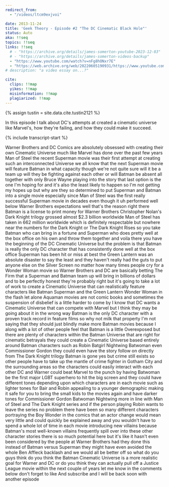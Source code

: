 ```yaml
---
redirect_from:
  - "/videos/ltcm9exjvoi"

date: 2013-11-24
title: 'Geek Theory - Episode #2 "The DC Cinematic Black Hole"'
status: Auto
aka: !!seq
topics: !!seq
links: !!seq
  # - "https://archive.org/details/james-somerton-youtube-2023-12-03"
  # - "https://archive.org/details/james-somerton-videos-backup"
  - "https://www.youtube.com/watch?v=nFg8hONxr7E"
  - "https://web.archive.org/web/20220605190931/https://www.youtube.com/watch?v=ltcm9exjvoi"
# description: "a video essay on...?"

cite:
  clips: !!map
  yikes: !!map
  misinformation: !!map
  plagiarized: !!map
---
```

{% assign tustin = site.data.cite.tustin2121 %}

<compare>
<credits class="desc">

In this episode I talk about DC's attempts at created a cinematic universe like Marvel's, how they're failing, and how they could make it succeed.

</credits>
</compare>

{% include transcript-start %}

Warner Brothers and DC Comics are absolutely obsessed with creating their own
Cinematic Universe much like Marvel has done over the past few years Man of
Steel the recent Superman movie was their first attempt at creating such an
interconnected Universe we all know that the next Superman movie will feature
Batman in what capacity though we're not quite sure will it be a team up will
they be fighting against each other or will Batman be absent all together with
only Bruce Wayne playing into the story that last option is the one I'm hoping
for and it's also the least likely to happen so I'm not getting my hopes up but
why are they so determined to put Superman and Batman into a single movie
especially since Man of Steel was the first really successful Superman movie in
decades even though it uh performed well below Warner Brothers expectations well
that's the reason right there Batman is a license to print money for Warner
Brothers Christopher Nolan's Dark Knight trilogy grossed almost $2.3 billion
worldwide Man of Steel has taken in 662 million worldwide which is definitely
respectable but nowhere near the numbers for the Dark Knight or The Dark Knight
Rises so you take Batman who can bring in a fortune and Superman who does pretty
well at the box office on his own and throw them together and voila there you
have the beginning of the DC Cinematic Universe but the problem is that Batman
is really the only DC character that has consistently done well at the box
office Superman has been hit or miss at best the Green Lantern was an absolute
disaster to say the least and they haven't really had the guts to put anyone
else on the Silver Screen no matter how many times people cry for a Wonder Woman
movie so Warner Brothers and DC are basically betting The Firm that a Superman
and Batman team up will bring in billions of dollars and to be perfectly honest
they're probably right but it's going to take a lot of work to create a
Cinematic Universe that can realistically feature characters like Batman
Superman and the Green Lantern Wonder Woman in the flash let alone Aquaman
movies are not comic books and sometimes the suspension of disbelief is a little
harder to come by I know that DC wants a Cinematic Universe that can compete
with Marvel but I think they may be going about it in the wrong way Batman is
the only DC character with a proven track record in feature films so why not
milk that property I'm not saying that they should just blindly make more Batman
movies because I along with a lot of other people feel that Batman is a little
Overexposed but there are plenty of characters within the Batman Universe that
are right for cinematic betrayals they could create a Cinematic Universe based
entirely around Batman characters such as Robin Batgirl Nightwing Batwoman even
Commissioner Gordon they could even have the story follow on directly from The
Dark Knight trilogy Batman is gone yes but crime still exists so other people
have to take up the mantle of crime fighter in Gotham City and the surrounding
areas so the characters could easily interact with each other DC and Warner
could beat Marvel to the punch by having Batwoman be the first major LGBT
superhero to hit the big screen and they could have different tones depending
upon which characters are in each movie such as lighter tones for Bair and Robin
appealing to a younger demographic making it safe for you to bring the small
kids to the movies again and have darker tones for Commissioner Gordon Batwoman
Nightwing more in line with Man of Steel and The Dark Knight series and if the
person playing Robin wants to leave the series no problem there have been so
many different characters portraying the Boy Wonder in the comics that an actor
change would mean very little and could quickly be explained away and you
wouldn't have to spend a whole lot of time in each movie introducing new
villains because Batman's most well-known villains frequently spill over into
these other character stories there is so much potential here but it's like it
hasn't even been considered by the people at Warner Brothers had they done this
instead of Batman versus Superman they might have even avoided the whole Ben
Affleck backlash and we would all be better off so what do you guys think do you
think the Batman Cinematic Universe is a more realistic goal for Warner and DC
or do you think they can actually pull off a Justice League movie within the
next couple of years let me know in the comments below don't forget to like And
subscribe and I will be back soon with another episode